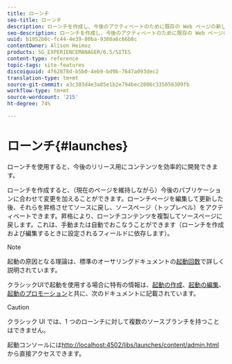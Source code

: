 ```yaml
---
title: ローンチ
seo-title: ローンチ
description: ローンチを作成し、今後のアクティベートのために既存の Web ページの新しいバージョンを更新できるようにします。ローンチを作成するとき、タイトルとソースページを指定します。
seo-description: ローンチを作成し、今後のアクティベートのために既存の Web ページの新しいバージョンを更新できるようにします。ローンチを作成するとき、タイトルとソースページを指定します。
uuid: b1952b6c-fc44-4e39-80ba-9380a6c66b8c
contentOwner: Alison Heimoz
products: SG_EXPERIENCEMANAGER/6.5/SITES
content-type: reference
topic-tags: site-features
discoiquuid: 4f62078d-b5b0-4eb9-bd9b-7647a093dec2
translation-type: tm+mt
source-git-commit: a3c303d4e3a85e1b2e794bec2006c335056309fb
workflow-type: tm+mt
source-wordcount: '215'
ht-degree: 74%

---
```



# ローンチ{#launches}

ローンチを使用すると、今後のリリース用にコンテンツを効率的に開発できます。

ローンチを作成すると、（現在のページを維持しながら）今後のパブリケーションに合わせて変更を加えることができます。ローンチページを編集して更新した後、それらを昇格させてソースに戻し、ソースページ（トップレベル）をアクティベートできます。昇格により、ローンチコンテンツを複製してソースページに戻します。これは、手動または自動でおこなうことができます（ローンチを作成および編集するときに設定されるフィールドに依存します）。

>[!NOTE]
>
>起動の原因となる理論は、標準のオーサリングドキュメントの[起動回数](/help/sites-authoring/launches.md)で詳しく説明されています。
>
>クラシックUIで起動を使用する場合に特有の情報は、[起動の作成](/help/sites-classic-ui-authoring/classic-launches-creating.md)、[起動の編集](/help/sites-classic-ui-authoring/classic-launches-editing.md)、[起動のプロモーション](/help/sites-classic-ui-authoring/classic-launches-promoting.md)と共に、次のドキュメントに記載されています。

>[!CAUTION]
>
>クラシック UI では、1 つのローンチに対して複数のソースブランチを持つことはできません。

起動コンソールには[http://localhost:4502/libs/launches/content/admin.html](http://localhost:4502/libs/launches/content/admin.html)から直接アクセスできます。
